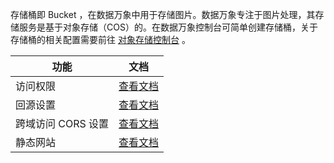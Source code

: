 存储桶即 Bucket ，在数据万象中用于存储图片。数据万象专注于图片处理，其存储服务是基于对象存储（COS）的。在数据万象控制台可简单创建存储桶，关于存储桶的相关配置需要前往 [对象存储控制台](https://console.cloud.tencent.com/cos5/index) 。

| 功能   | 文档                                       |
| ---- | ---------------------------------------- |
| 访问权限 | [查看文档](https://intl.cloud.tencent.com/document/product/436/13315) |
| 回源设置 | [查看文档](https://intl.cloud.tencent.com/document/product/436/31508) |
| 跨域访问 CORS 设置 | [查看文档](https://intl.cloud.tencent.com/document/product/436/13318) |
| 静态网站 | [查看文档](https://intl.cloud.tencent.com/document/product/436/14984) |
